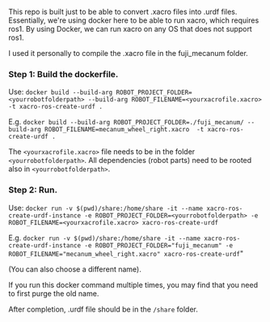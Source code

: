 This repo is built just to be able to convert .xacro files into .urdf files.
Essentially, we're using docker here to be able to run xacro, which requires ros1. By using Docker, we can run xacro on any OS that does not support ros1.

I used it personally to compile the .xacro file in the fuji_mecanum folder.

### Step 1: Build the dockerfile.

Use:
```docker build --build-arg ROBOT_PROJECT_FOLDER=<yourrobotfolderpath> --build-arg ROBOT_FILENAME=<yourxacrofile.xacro> -t xacro-ros-create-urdf .```

E.g.
```docker build --build-arg ROBOT_PROJECT_FOLDER=./fuji_mecanum/ --build-arg ROBOT_FILENAME=mecanum_wheel_right.xacro  -t xacro-ros-create-urdf .```

The ```<yourxacrofile.xacro>``` file needs to be in the folder ```<yourrobotfolderpath>```. All dependencies (robot parts) need to be rooted also in ```<yourrobotfolderpath>```.


### Step 2: Run.
Use:
```docker run -v $(pwd)/share:/home/share -it --name xacro-ros-create-urdf-instance -e ROBOT_PROJECT_FOLDER=<yourrobotfolderpath> -e ROBOT_FILENAME=<yourxacrofile.xacro> xacro-ros-create-urdf```

E.g.
```docker run -v $(pwd)/share:/home/share -it --name xacro-ros-create-urdf-instance -e ROBOT_PROJECT_FOLDER="fuji_mecanum" -e ROBOT_FILENAME="mecanum_wheel_right.xacro" xacro-ros-create-urdf```"

(You can also choose a different name).


If you run this docker command multiple times, you may find that you need to first purge the old name.

After completion, .urdf file should be in the ```/share``` folder.
